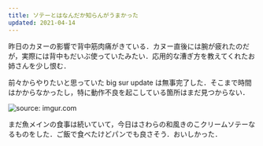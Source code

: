 ```yaml
---
title: ソテーとはなんだか知らんがうまかった
updated: 2021-04-14
---
```



昨日のカヌーの影響で背中筋肉痛がきている．カヌー直後には腕が疲れたのだが，実際には背中もだいぶ使っていたみたい．応用的な漕ぎ方を教えてくれたお姉さんを少し恨む．

前々からやりたいと思っていた big sur update は無事完了した．そこまで時間はかからなかったし，特に動作不良を起こしている箇所はまだ見つからない．

<img src="https://i.imgur.com/EvPfoQl.png" title="source: imgur.com" />

まだ魚メインの食事は続いていて，今日はさわらの和風きのこクリームソテーなるものをした．ご飯で食べたけどパンでも良さそう．おいしかった．
